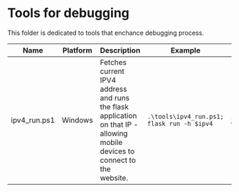 # Tools for debugging

This folder is dedicated to tools that enchance debugging process. 

| Name |  Platform | Description | Example | OP
|---|---|----|---|---|
|ipv4_run.ps1|Windows|Fetches current IPV4 address and runs the flask application on that IP - allowing mobile devices to connect to the website.| ```.\tools\ipv4_run.ps1; flask run -h $ipv4``` | [Stackoverflow](https://stackoverflow.com/questions/7023052/configure-flask-dev-server-to-be-visible-across-the-network)
